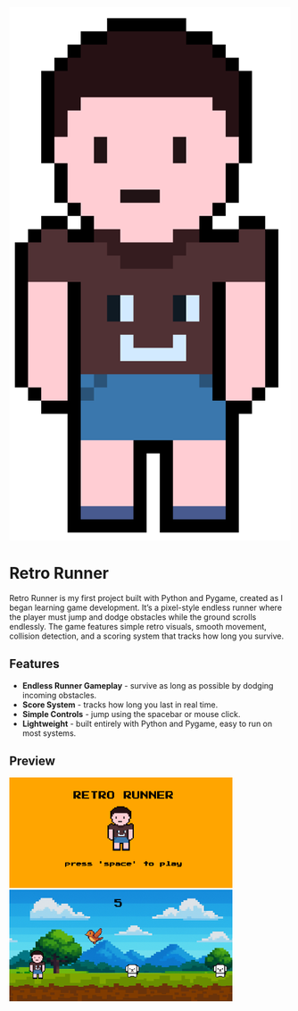 ![Logo](pics/player.png)

# Retro Runner
Retro Runner is my first project built with Python and Pygame, created as I began learning game development. It’s a pixel-style endless runner where the player must jump and dodge obstacles while the ground scrolls endlessly. The game features simple retro visuals, smooth movement, collision detection, and a scoring system that tracks how long you survive.

## Features
- **Endless Runner Gameplay** - survive as long as possible by dodging incoming obstacles.
- **Score System** - tracks how long you last in real time.
- **Simple Controls** - jump using the spacebar or mouse click.
- **Lightweight** - built entirely with Python and Pygame, easy to run on most systems.

## Preview

<img src="pics/introscreen.png" alt="Screenshot" width="400">
<img src="pics/gamescreen.png" alt="Screenshot" width="400">


